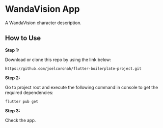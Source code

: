 # WandaVision App

A WandaVision character description.

## How to Use

**Step 1:**

Download or clone this repo by using the link below:

```
https://github.com/joelcoronah/flutter-boilerplate-project.git
```

**Step 2:**

Go to project root and execute the following command in console to get the required dependencies:

```
flutter pub get
```

**Step 3:**

Check the app.
